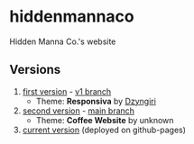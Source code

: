 # hiddenmannaco
Hidden Manna Co.'s website

## Versions
1. [first version](https://v1.hmco.pages.dev) - [v1 branch](https://github.com/daqinsystem/hiddenmannaco/tree/v1)
	- Theme: **Responsiva** by [Dzyngiri](http://www.dzyngiri.com/)
2. [second version](https://hmco.pages.dev) - [main branch](https://github.com/daqinsystem/hiddenmannaco/tree/main)
	- Theme: **Coffee Website** by unknown
3. [current version](https://hmc.k.vu) (deployed on github-pages)
